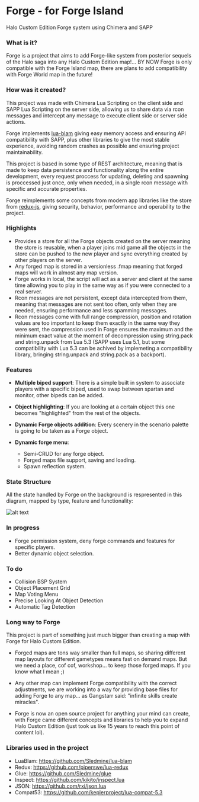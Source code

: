 # Forge - for Forge Island
Halo Custom Edition Forge system using Chimera and SAPP

### What is it?
Forge is a project that aims to add Forge-like system from posterior sequels of the Halo saga into any Halo Custom Edition map!... BY NOW Forge is only compatible with the Forge Island map, there are plans to add compatibility with Forge World map in the future!

### How was it created?
This project was made with Chimera Lua Scripting on the client side and SAPP Lua Scripting on the server side, allowing us to share data via rcon messages and intercept any message to execute client side or server side actions.

Forge implements [lua-blam](https://github.com/Sledmine/lua-blam) giving easy memory access and ensuring API compatibility with SAPP, plus other libraries to give the most stable experience, avoiding random crashes as possible and ensuring project maintainability.

This project is based in some type of REST architecture, meaning that is made to keep data persistence and functionality along the entire development, every request proccess for updating, deleting and spawning is proccessed just once, only when needed, in a single rcon message with specific and accurate properties.

Forge reimplements some concepts from modern app libraries like the store from  [redux-js](https://redux.js.org), giving security, behavior, performance and operability to the project.

### Highlights
- Provides a store for all the Forge objects created on the server meaning the store is reusable, when a player joins mid game all the objects in the store can be pushed to the new player and sync everything created by other players on the server.
- Any forged map is stored in a versionless .fmap meaning that forged maps will work in almost any map version.
- Forge works in local, the script will act as a server and client at the same time allowing you to play in the same way as if you were connected to a real server.
- Rcon messages are not persistent, except data intercepted from them, meaning that messages are not sent too often, only when they are needed, ensuring performance and less spamming messages.
- Rcon messages come with full range compression, position and rotation values are too important to keep them exactly in the same way they were sent, the compression used in Forge ensures the maximum and the minimum exact value at the moment of decompression using string.pack and string.unpack from Lua 5.3 (SAPP uses Lua 5.1, but some compatibility with Lua 5.3 can be achived by implemeting a compatibility library, bringing string.unpack and string.pack as a backport).

### Features
- **Multiple biped support**:
There is a simple built in system to associate players with a specific biped, used to swap between spartan and monitor, other bipeds can be added.

- **Object highlighting**:
If you are looking at a certain object this one becomes "highlighted" from the rest of the objects.

- **Dynamic Forge objects addition**:
Every scenery in the scenario palette is going to be taken as a Forge object.

- **Dynamic forge menu**:
  - Semi-CRUD for any forge object.
  - Forged maps file support, saving and loading.
  - Spawn reflection system.

### State Structure
All the state handled by Forge on the background is respresented in this diagram, mapped by type, feature and functionality:

![alt text](https://raw.githubusercontent.com/Sledmine/Forge/master/diagrams/Forge%20State%20Diagram.png)

### In progress
- Forge permission system, deny forge commands and features for specific players.
- Better dynamic object selection.

### To do
- Collision BSP System
- Object Placement Grid
- Map Voting Menu
- Precise Looking At Object Detection
- Automatic Tag Detection

### Long way to Forge
This project is part of something just much bigger than creating a map with Forge for Halo Custom Edition.

- Forged maps are tons way smaller than full maps, so sharing different map layouts for different gametypes means fast on demand maps. But we need a place, cof cof, workshop... to keep those forged maps. If you know what I mean ;)

- Any other map can implement Forge compatibility with the correct adjustments, we are working into a way for providing base files for adding Forge to any map... as Gangstarr said: "infinite skills create miracles".

- Forge is now an open source project for anything your mind can create, with Forge came different concepts and libraries to help you to expand Halo Custom Edition (just took us like 15 years to reach this point of content lol).

### Libraries used in the project

- LuaBlam: https://github.com/Sledmine/lua-blam
- Redux: https://github.com/piperswe/lua-redux
- Glue: https://github.com/Sledmine/glue
- Inspect: https://github.com/kikito/inspect.lua
- JSON: https://github.com/rxi/json.lua
- Compat53: https://github.com/keplerproject/lua-compat-5.3